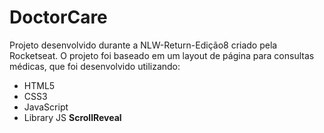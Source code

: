 # DoctorCare
Projeto desenvolvido durante a NLW-Return-Edição8 criado pela Rocketseat.
O projeto foi baseado em um layout de página para consultas médicas, que foi desenvolvido utilizando:
<ul>
  <li>HTML5</li>
  <li>CSS3</li>
  <li>JavaScript</li>
  <li>Library JS <strong>ScrollReveal</strong></li>
</ul>
